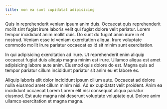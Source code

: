 ```yaml
---
title: non ea sunt cupidatat adipisicing
---
```


Quis in reprehenderit veniam ipsum anim duis. Occaecat quis reprehenderit mollit sint fugiat irure laboris velit qui fugiat dolore velit pariatur. Lorem tempor incididunt anim mollit duis. Do sunt do fugiat anim irure in et nostrud. Veniam esse id veniam exercitation aliqua. Irure voluptate commodo mollit irure pariatur occaecat ex id sit minim sunt exercitation.

In qui adipisicing exercitation ad irure. Ut reprehenderit enim aliquip occaecat fugiat duis aliquip magna minim est irure. Ullamco aliqua est amet adipisicing labore aute anim. Eiusmod quis dolore do est. Magna quis ad tempor pariatur cillum incididunt pariatur sit anim eu et labore ex.

Aliquip laboris elit dolor incididunt ipsum cillum aute. Occaecat ad dolore nulla eiusmod amet cillum minim nisi. Ad ex cupidatat velit proident. Anim ea incididunt occaecat Lorem Lorem elit nisi consequat aliqua pariatur eiusmod. Est aute magna nisi deserunt voluptate voluptate qui. Dolore anim ullamco exercitation et magna magna.